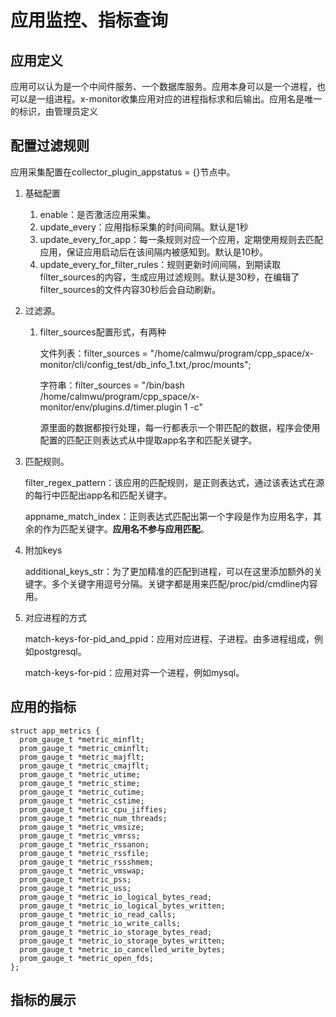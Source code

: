 # 应用监控、指标查询

## 应用定义

应用可以认为是一个中间件服务、一个数据库服务。应用本身可以是一个进程，也可以是一组进程。x-monitor收集应用对应的进程指标求和后输出。应用名是唯一的标识，由管理员定义

## 配置过滤规则

应用采集配置在collector_plugin_appstatus = {}节点中。

1. 基础配置
   1. enable：是否激活应用采集。
   2. update_every：应用指标采集的时间间隔。默认是1秒
   3. update_every_for_app：每一条规则对应一个应用，定期使用规则去匹配应用，保证应用启动后在该间隔内被感知到。默认是10秒。
   4. update_every_for_filter_rules：规则更新时间间隔，到期读取filter_sources的内容，生成应用过滤规则。默认是30秒，在编辑了filter_sources的文件内容30秒后会自动刷新。

2. 过滤源。

   1. filter_sources配置形式，有两种

      文件列表：filter_sources = "/home/calmwu/program/cpp_space/x-monitor/cli/config_test/db_info_1.txt,/proc/mounts";

      字符串：filter_sources = "/bin/bash /home/calmwu/program/cpp_space/x-monitor/env/plugins.d/timer.plugin 1 -c"

      源里面的数据都按行处理，每一行都表示一个带匹配的数据，程序会使用配置的匹配正则表达式从中提取app名字和匹配关键字。

3. 匹配规则。

   filter_regex_pattern：该应用的匹配规则，是正则表达式，通过该表达式在源的每行中匹配出app名和匹配关键字。

   appname_match_index：正则表达式匹配出第一个字段是作为应用名字，其余的作为匹配关键字。**应用名不参与应用匹配**。

4. 附加keys

   additional_keys_str：为了更加精准的匹配到进程，可以在这里添加额外的关键字。多个关键字用逗号分隔。关键字都是用来匹配/proc/pid/cmdline内容用。

5. 对应进程的方式

   match-keys-for-pid_and_ppid：应用对应进程、子进程。由多进程组成，例如postgresql。

   match-keys-for-pid：应用对弈一个进程，例如mysql。

## 应用的指标

```
struct app_metrics {
  prom_gauge_t *metric_minflt;
  prom_gauge_t *metric_cminflt;
  prom_gauge_t *metric_majflt;
  prom_gauge_t *metric_cmajflt;
  prom_gauge_t *metric_utime;
  prom_gauge_t *metric_stime;
  prom_gauge_t *metric_cutime;
  prom_gauge_t *metric_cstime;
  prom_gauge_t *metric_cpu_jiffies;
  prom_gauge_t *metric_num_threads;
  prom_gauge_t *metric_vmsize;
  prom_gauge_t *metric_vmrss;
  prom_gauge_t *metric_rssanon;
  prom_gauge_t *metric_rssfile;
  prom_gauge_t *metric_rssshmem;
  prom_gauge_t *metric_vmswap;
  prom_gauge_t *metric_pss;
  prom_gauge_t *metric_uss;
  prom_gauge_t *metric_io_logical_bytes_read;
  prom_gauge_t *metric_io_logical_bytes_written;
  prom_gauge_t *metric_io_read_calls;
  prom_gauge_t *metric_io_write_calls;
  prom_gauge_t *metric_io_storage_bytes_read;
  prom_gauge_t *metric_io_storage_bytes_written;
  prom_gauge_t *metric_io_cancelled_write_bytes;
  prom_gauge_t *metric_open_fds;
};
```

## 指标的展示

